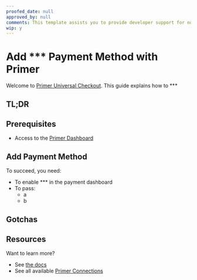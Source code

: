 ```yaml
---
proofed_date: null
approved_by: null
comments: This template assists you to provide developer support for non-plug and play integrations. Customize this page by using components that support your task and replacing ***. When ready for review, switch wip (work in progress) to "n".
wip: y
---
```


# Add *** Payment Method with Primer

Welcome to [Primer Universal Checkout](https://primer.io/universal-checkout). This guide explains how to *** <!-- 1 liner as per title -->

## TL;DR

<!-- OPTIONAL: recommended if user must scroll to read this page-->
<!-- - can you describe the flow in 3 bullets? -->

## Prerequisites

- Access to the [Primer Dashboard](https://sandbox-dashboard.primer.io/login)

<!-- environment setups required? -->
<!-- SDK required? -->
<!-- supported API versions? -->
<!-- permissions required? -->

## Add Payment Method

<!-- high-level overview image or description recommended for complex flows. -->

To succeed, you need:
- To enable *** in the payment dashboard <!-- provide link -->
- To pass:
    - a <!-- e.g., `amount` -->
    - b <!-- e.g., `currency` -->

<!-- Break out steps specific to:

### Android

### iOS

### React Native

### Web

 -->

## Gotchas

<!-- OPTIONAL -->
<!-- common mistakes or issues -->


## Resources

Want to learn more?

- See [the docs](https://primer.io/docs/)
- See all available [Primer Connections](https://primer.io/connections/)

<!-- link out to further help specific to this item-->
